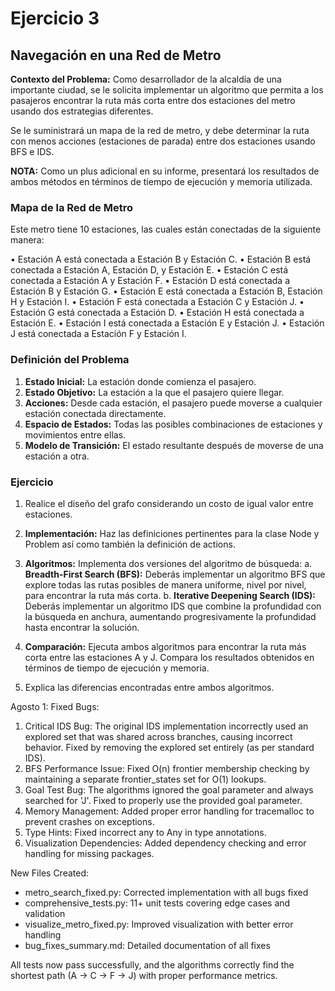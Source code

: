 # Ejercicio 3

## Navegación en una Red de Metro

**Contexto del Problema:** Como desarrollador de la alcaldía de una importante ciudad, se le solicita implementar un algoritmo que permita a los pasajeros encontrar la ruta más corta entre dos estaciones del metro usando dos estrategias diferentes.

Se le suministrará un mapa de la red de metro, y debe determinar la ruta con menos acciones (estaciones de parada) entre dos estaciones usando BFS e IDS.

**NOTA:** Como un plus adicional en su informe, presentará los resultados de ambos métodos en términos de tiempo de ejecución y memoria utilizada.

### Mapa de la Red de Metro

Este metro tiene 10 estaciones, las cuales están conectadas de la siguiente manera:

• Estación A está conectada a Estación B y Estación C.
• Estación B está conectada a Estación A, Estación D, y Estación E.
• Estación C está conectada a Estación A y Estación F.
• Estación D está conectada a Estación B y Estación G.
• Estación E está conectada a Estación B, Estación H y Estación I.
• Estación F está conectada a Estación C y Estación J.
• Estación G está conectada a Estación D.
• Estación H está conectada a Estación E.
• Estación I está conectada a Estación E y Estación J.
• Estación J está conectada a Estación F y Estación I.

### Definición del Problema

1. **Estado Inicial:** La estación donde comienza el pasajero.
2. **Estado Objetivo:** La estación a la que el pasajero quiere llegar.
3. **Acciones:** Desde cada estación, el pasajero puede moverse a cualquier estación conectada directamente.
4. **Espacio de Estados:** Todas las posibles combinaciones de estaciones y movimientos entre ellas.
5. **Modelo de Transición:** El estado resultante después de moverse de una estación a otra.

### Ejercicio

1. Realice el diseño del grafo considerando un costo de igual valor entre estaciones.

2. **Implementación:** Haz las definiciones pertinentes para la clase Node y Problem así como también la definición de actions.

3. **Algoritmos:** Implementa dos versiones del algoritmo de búsqueda:
   a. **Breadth-First Search (BFS):** Deberás implementar un algoritmo BFS que explore todas las rutas posibles de manera uniforme, nivel por nivel, para encontrar la ruta más corta.
   b. **Iterative Deepening Search (IDS):** Deberás implementar un algoritmo IDS que combine la profundidad con la búsqueda en anchura, aumentando progresivamente la profundidad hasta encontrar la solución.

4. **Comparación:** Ejecuta ambos algoritmos para encontrar la ruta más corta entre las estaciones A y J. Compara los resultados obtenidos en términos de tiempo de ejecución y memoria.

5. Explica las diferencias encontradas entre ambos algoritmos.


Agosto 1:
  Fixed Bugs:

  1. Critical IDS Bug: The original IDS implementation incorrectly used an
  explored set that was shared across branches, causing incorrect behavior.
  Fixed by removing the explored set entirely (as per standard IDS).
  2. BFS Performance Issue: Fixed O(n) frontier membership checking by
  maintaining a separate frontier_states set for O(1) lookups.
  3. Goal Test Bug: The algorithms ignored the goal parameter and always
  searched for 'J'. Fixed to properly use the provided goal parameter.
  4. Memory Management: Added proper error handling for tracemalloc to prevent
  crashes on exceptions.
  5. Type Hints: Fixed incorrect any to Any in type annotations.
  6. Visualization Dependencies: Added dependency checking and error handling
  for missing packages.

  New Files Created:

  - metro_search_fixed.py: Corrected implementation with all bugs fixed
  - comprehensive_tests.py: 11+ unit tests covering edge cases and validation
  - visualize_metro_fixed.py: Improved visualization with better error handling
  - bug_fixes_summary.md: Detailed documentation of all fixes

  All tests now pass successfully, and the algorithms correctly find the
  shortest path (A → C → F → J) with proper performance metrics.
  
